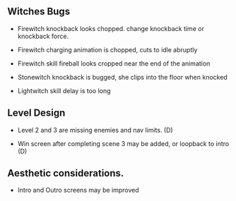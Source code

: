 
## Witches Bugs
- Firewitch knockback looks chopped. change knockback time or knockback force.

- Firewitch charging animation is chopped, cuts to idle abruptly

- Firewitch skill fireball looks cropped near the end of the animation

- Stonewitch knockback is bugged, she clips into the floor when knocked

- Lightwitch skill delay is too long

## Level Design

- Level 2 and 3 are missing enemies and nav limits. (D)

- Win screen after completing scene 3 may be added, or loopback to intro (D)


## Aesthetic considerations.
- Intro and Outro screens may be improved